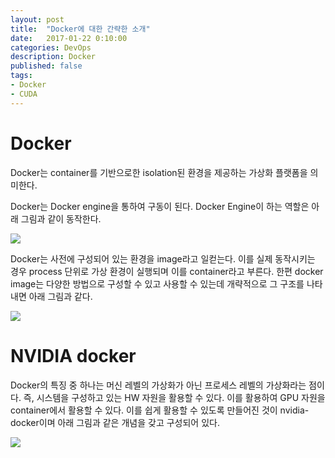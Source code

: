 ```yaml
---
layout: post
title:  "Docker에 대한 간략한 소개"
date:   2017-01-22 0:10:00
categories: DevOps
description: Docker
published: false
tags:
- Docker
- CUDA
---
```


# Docker

Docker는 container를 기반으로한 isolation된 환경을 제공하는 가상화 플랫폼을 의미한다.

Docker는 Docker engine을 통하여 구동이 된다. Docker Engine이 하는 역할은 아래 그림과 같이 동작한다.

<img class="col two center" src="https://docs.docker.com/engine/article-img/engine-components-flow.png"/>

Docker는 사전에 구성되어 있는 환경을 image라고 일컫는다. 이를 실제 동작시키는 경우 process 단위로 가상 환경이 실행되며 이를 container라고 부른다. 한편 docker image는 다양한 방법으로 구성할 수 있고 사용할 수 있는데 개략적으로 그 구조를 나타내면 아래 그림과 같다.

<img class="col three center" src="https://docs.docker.com/engine/article-img/architecture.svg"/>

# NVIDIA docker

Docker의 특징 중 하나는 머신 레벨의 가상화가 아닌 프로세스 레벨의 가상화라는 점이다. 즉, 시스템을 구성하고 있는 HW 자원을 활용할 수 있다.
이를 활용하여 GPU 자원을 container에서 활용할 수 있다. 이를 쉽게 활용할 수 있도록 만들어진 것이 nvidia-docker이며 아래 그림과 같은 개념을 갖고 구성되어 있다.

<img class="col two center" src="https://cloud.githubusercontent.com/assets/3028125/12213714/5b208976-b632-11e5-8406-38d379ec46aa.png"/>
